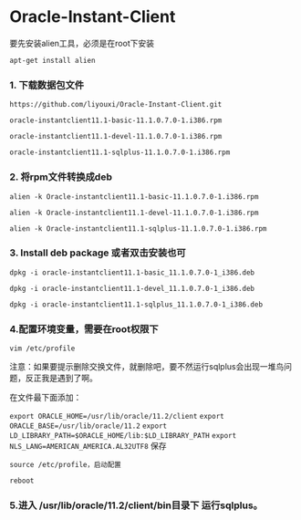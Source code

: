 # Oracle-Instant-Client
要先安装alien工具，必须是在root下安装

`apt-get install alien`

### 1. 下载数据包文件 ###

`https://github.com/liyouxi/Oracle-Instant-Client.git`

`oracle-instantclient11.1-basic-11.1.0.7.0-1.i386.rpm`

`oracle-instantclient11.1-devel-11.1.0.7.0-1.i386.rpm`

`oracle-instantclient11.1-sqlplus-11.1.0.7.0-1.i386.rpm`

### 2. 将rpm文件转换成deb
`alien -k Oracle-instantclient11.1-basic-11.1.0.7.0-1.i386.rpm`

`alien -k Oracle-instantclient11.1-devel-11.1.0.7.0-1.i386.rpm`

`alien -k Oracle-instantclient11.1-sqlplus-11.1.0.7.0-1.i386.rpm`

### 3. Install deb package 或者双击安装也可
`dpkg -i oracle-instantclient11.1-basic_11.1.0.7.0-1_i386.deb`

`dpkg -i oracle-instantclient11.1-devel_11.1.0.7.0-1_i386.deb`

`dpkg -i oracle-instantclient11.1-sqlplus_11.1.0.7.0-1_i386.deb`

### 4.配置环境变量，需要在root权限下

`vim /etc/profile`

注意：如果要提示删除交换文件，就删除吧，要不然运行sqlplus会出现一堆鸟问题，反正我是遇到了啊。

在文件最下面添加：

  `export ORACLE_HOME=/usr/lib/oracle/11.2/client`
  `export ORACLE_BASE=/usr/lib/oracle/11.2`
  `export LD_LIBRARY_PATH=$ORACLE_HOME/lib:$LD_LIBRARY_PATH`
  `export NLS_LANG=AMERICAN_AMERICA.AL32UTF8`
保存

  `source /etc/profile，启动配置`

  `reboot`

### 5.进入 /usr/lib/oracle/11.2/client/bin目录下 运行sqlplus。

